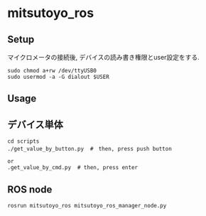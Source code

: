 # mitsutoyo_ros

## Setup
マイクロメータの接続後, デバイスの読み書き権限とuser設定をする.
```
sudo chmod a+rw /dev/ttyUSB0
sudo usermod -a -G dialout $USER
```

## Usage
## デバイス単体
```
cd scripts
./get_value_by_button.py  #　then, press push button

or
.get_value_by_cmd.py  # then, press enter
```

## ROS node
```
rosrun mitsutoyo_ros mitsutoyo_ros_manager_node.py
```
